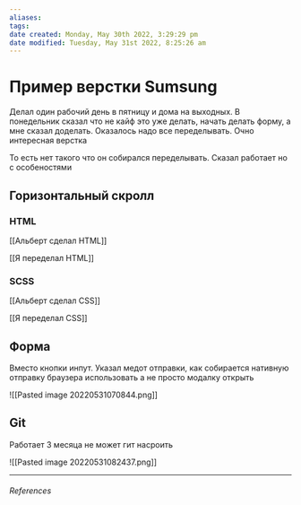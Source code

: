 ```yaml
---
aliases: 
tags: 
date created: Monday, May 30th 2022, 3:29:29 pm
date modified: Tuesday, May 31st 2022, 8:25:26 am
---
```


# Пример верстки Sumsung

Делал один рабочий день в пятницу и дома на выходных. В понедельник сказал что не кайф это уже делать, начать делать форму, а мне сказал доделать. Оказалось надо все переделывать. Очно интересная верстка

То есть нет такого что он собирался переделывать. Сказал работает но с особеностями

## Горизонтальный скролл

### HTML

[[Альберт сделал HTML]]

[[Я переделал HTML]]

### SCSS

[[Альберт сделал CSS]]

[[Я переделал CSS]]

## Форма

Вместо кнопки инпут. Указал медот отправки, как собирается нативную отправку браузера использовать а не просто модалку открыть

![[Pasted image 20220531070844.png]]

## Git

Работает 3 месяца не может гит насроить

![[Pasted image 20220531082437.png]]

---

###### References

